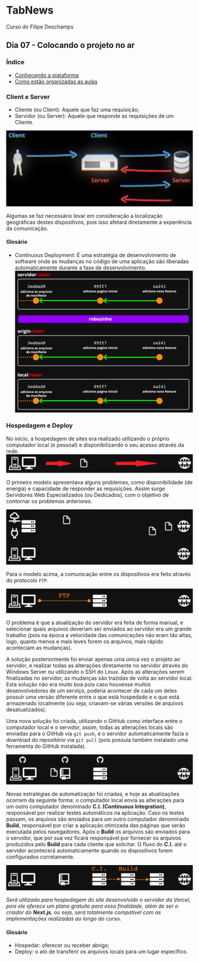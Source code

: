 # TabNews
Curso do Filipe Deschamps

## Dia 07 - Colocando o projeto no ar

### Índice
- [Conhecendo a plataforma](#conhecendo-a-plataforma)
- [Como estão organizadas as aulas](#como-estão-organizadas-as-aulas)

### Client e Server

- Cliente (ou Client): Aquele que faz uma requisição;
- Servidor (ou Server): Aquele que responde as requisições de um Cliente.

![Client e Server](Imagens/09.%20Client%20e%20Server.PNG)

Algumas se faz necessário levar em consideração a localização geográficas destes dispositivos, pois isso afetará diretamente a experiência da comunicação.

#### Glosário

- Continuous Deployment: É uma estratégia de desenvolvimento de software onde as mudanças no código de uma aplicação são liberadas automaticamente durante a fase de desenvolvimento.
![Continuous Deployment](Imagens/08.%20Continuous%20Deployment.PNG)

### Hospedagem e Deploy

No início, a hospedagem de sites era realizado utilizando o próprio computador local (e pessoal) e disponibilizando o seu acesso através da rede.
![Servidores Web (Início)](Imagens/10.%20Servidores%20Web%20(Inicio).png)

O primeiro modelo apresentava alguns problemas, como disponibilidade (de energia) e capacidade de responder as requisições. Assim surge Servidores Web Especializados (ou Dedicados), com o objetivo de contornar os problemas anteriores.

![Servidores Web Especializado](Imagens/11.%20Servidores%20de%20Web%20Especializados.png)

Para o modelo acima, a comunicação entre os dispositivos era feito através do protocolo `FTP`.

![Servidor FTP](Imagens/12.%20FTP.PNG)

O problema é que a atualização do servidor era feita de forma manual, e selecionar quais arquivos deveriam ser enviados ao servidor era um grande trabalho (pois na época a velocidade das comunicações não eram tão altas, logo, quanto menos e mais leves forem os arquivos, mais rápido aconteciam as mudanças).

A solução posteriormente foi enviar apenas uma única vez o projeto ao servidor, e realizar todas as alterações diretamente no servidor através do Windows Server ou utilizando o SSH do Linux. Após as alterações serem finalizadas no servidor, as mudanças são trazidas de volta ao servidor local. Esta solução não era muito boa pois caso houvesse muitos desenvolvedores de um serviço, poderia acontecer de cada um deles possuir uma versão diferente entre o que está hospedado e o que está armazenado localmente (ou seja, criavam-se várias versões de arquivos desatualizados).

Uma nova solução foi criada, utilizando o GitHub como interface entre o computador local e o servidor, assim, todas as alterações locais são enviadas para o GitHub via `git push`, e o servidor automaticamente fazia o download do repositório via `git pull` (pois possuía também instalado uma ferramenta do GitHub instalada).

![Servidor Web integrado ao GitHub](Imagens/13.%20Servidores%20Web%20Integrado%20ao%20GitHub.PNG)

Novas estratégias de automatização foi criadas, e hoje as atualizações ocorrem da seguinte forma: o computador local envia as alterações para um outro computador denominado **C.I. (Continuous Integration)**, responsável por realizar testes automáticos na aplicação. Caso os testes passam, os arquivos são enviados para um outro computador denominado **Build**, responsável por criar a aplicação otimizada das páginas que serão executada pelos navegadores. Após o **Build** os arquivos são enviados para o servidor, que por sua vez ficará responsável por fornecer os arquivos produzidos pelo **Build** para cada cliente que solicitar. O fluxo do **C.I.** até o servidor acontecerá automaticamente quando os dispositivos forem configurados corretamente.

![C.I.](Imagens/14.%20Continuous%20Integration.PNG)

*Será utilizado para hospedagem do site desenvolvido o servidor da Vercel, pois ele oferece um plano gratuito para essa finalidade, além de ser o criador do **Next.js**, ou seja, será totalmente compatível com as implementações realizadas ao longo do curso.*

#### Glosário

- Hospedar: oferecer ou receber abrigo;
- Deploy: o ato de transferir os arquivos locais para um lugar específico.

